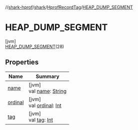 //[shark-hprof](../../../../index.md)/[shark](../../index.md)/[HprofRecordTag](../index.md)/[HEAP_DUMP_SEGMENT](index.md)

# HEAP_DUMP_SEGMENT

[jvm]\
[HEAP_DUMP_SEGMENT](index.md)(28)

## Properties

| Name | Summary |
|---|---|
| [name](../../-primitive-type/-b-o-o-l-e-a-n/index.md#-372974862%2FProperties%2F219937657) | [jvm]<br>val [name](../../-primitive-type/-b-o-o-l-e-a-n/index.md#-372974862%2FProperties%2F219937657): [String](https://kotlinlang.org/api/latest/jvm/stdlib/kotlin/-string/index.html) |
| [ordinal](../../-primitive-type/-b-o-o-l-e-a-n/index.md#-739389684%2FProperties%2F219937657) | [jvm]<br>val [ordinal](../../-primitive-type/-b-o-o-l-e-a-n/index.md#-739389684%2FProperties%2F219937657): [Int](https://kotlinlang.org/api/latest/jvm/stdlib/kotlin/-int/index.html) |
| [tag](../tag.md) | [jvm]<br>val [tag](../tag.md): [Int](https://kotlinlang.org/api/latest/jvm/stdlib/kotlin/-int/index.html) |
